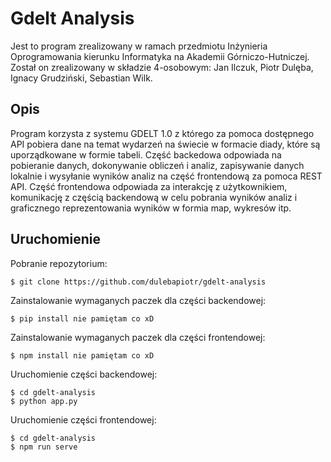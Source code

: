 # Gdelt Analysis 
Jest to program zrealizowany w ramach przedmiotu Inżynieria Oprogramowania kierunku Informatyka na Akademii Górniczo-Hutniczej.
Został on zrealizowany w składzie 4-osobowym: Jan Ilczuk, Piotr Dulęba, Ignacy Grudziński, Sebastian Wilk.
## Opis
Program korzysta z systemu GDELT 1.0 z którego za pomoca dostępnego API pobiera dane na temat wydarzeń na świecie w formacie diady, które są uporządkowane w formie tabeli. Część backedowa odpowiada na pobieranie danych, dokonywanie obliczeń i analiz, zapisywanie danych lokalnie i wysyłanie wyników analiz na część frontendową za pomoca REST API.
Część frontendowa odpowiada za interakcję z użytkownikiem, komunikację z częścią backendową w celu pobrania wyników analiz i graficznego reprezentowania wyników w formia map, wykresów itp.

## Uruchomienie
Pobranie repozytorium:
```console
$ git clone https://github.com/dulebapiotr/gdelt-analysis
```
Zainstalowanie wymaganych paczek dla części backendowej:
```console
$ pip install nie pamiętam co xD
```
Zainstalowanie wymaganych paczek dla części frontendowej:
```console
$ npm install nie pamiętam co xD
```
Uruchomienie części backendowej:
```console
$ cd gdelt-analysis
$ python app.py
```

Uruchomienie części frontendowej:
```console
$ cd gdelt-analysis
$ npm run serve
```
